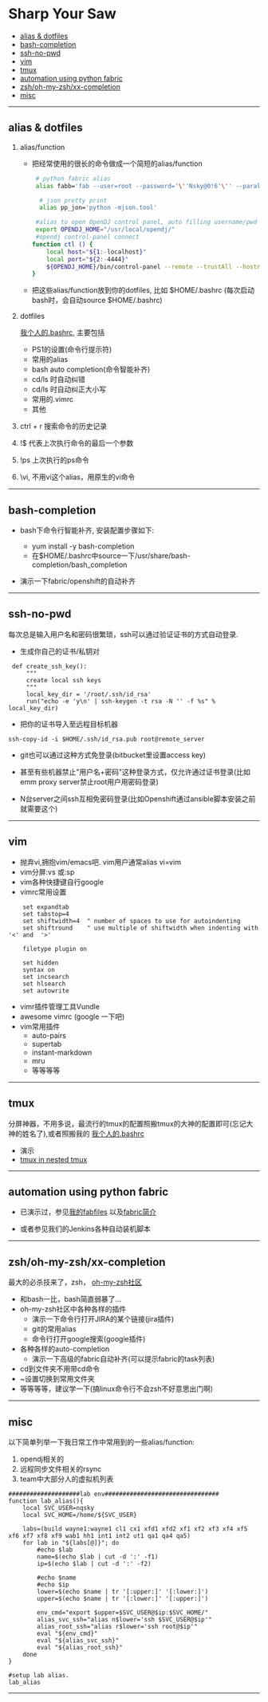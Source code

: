 # Sharp Your Saw

- [alias & dotfiles](#dotfiles)
- [bash-completion](#bash-completion)
- [ssh-no-pwd](#ssh-no-pwd)
- [vim](#vim)
- [tmux](#tmux)
- [automation using python fabric](#fabric)
- [zsh/oh-my-zsh/xx-completion](#zsh)
- [misc](#misc)

---

## <a name="dotfiles"></a> alias & dotfiles

1. alias/function

    - 把经常使用的很长的命令做成一个简短的alias/function

      ```bash
       # python fabric alias 
       alias fabb='fab --user=root --password='\''Nsky@0!6'\'' --parallel --pool-size=8 -H'
      ```

      ```bash
        # json pretty print
        alias pp_jon='python -mjson.tool'
      ```

      ```bash
       #alias to open OpenDJ control panel, auto filling username/pwd
       export OPENDJ_HOME="/usr/local/opendj/"
       #opendj control-panel connect 
      function ctl () {
          local host="${1:-localhost}"
          local port="${2:-4444}"
          ${OPENDJ_HOME}/bin/control-panel --remote --trustAll --hostname "${host}" --bindDN  'cn=Directory Manager' --bindPassword 'Nsky@0!6' --port "${port}" & 
      }
      ```

    - 把这些alias/function放到你的dotfiles, 比如 $HOME/.bashrc (每次启动bash时，会自动source $HOME/.bashrc)


2. dotfiles

    [我个人的.bashrc](https://github.com/westwin/dotfiles), 主要包括

    - PS1的设置(命令行提示符)
    - 常用的alias
    - bash auto completion(命令智能补齐)
    - cd/ls 时自动纠错
    - cd/ls 时自动纠正大小写
    - 常用的.vimrc
    - 其他

3. ctrl + r 搜索命令的历史记录

4. !$ 代表上次执行命令的最后一个参数

5. !ps 上次执行的ps命令

6. \vi, 不用vi这个alias，用原生的vi命令

---


## <a name="bash-completion"></a> bash-completion

- bash下命令行智能补齐, 安装配置步骤如下:
    - yum install -y bash-completion
    - 在$HOME/.bashrc中source一下/usr/share/bash-completion/bash_completion

- 演示一下fabric/openshift的自动补齐

---

## <a name="ssh-no-pwd"></a> ssh-no-pwd
每次总是输入用户名和密码很繁琐，ssh可以通过验证证书的方式自动登录.

- 生成你自己的证书/私钥对
```
 def create_ssh_key():
     """
     create local ssh keys
     """
     local_key_dir = '/root/.ssh/id_rsa'
     run("echo -e 'y\n' | ssh-keygen -t rsa -N '' -f %s" % local_key_dir)
```

- 把你的证书导入至远程目标机器
```
ssh-copy-id -i $HOME/.ssh/id_rsa.pub root@remote_server
```

- git也可以通过这种方式免登录(bitbucket里设置access key)

- 甚至有些机器禁止"用户名+密码"这种登录方式，仅允许通过证书登录(比如emm proxy server禁止root用户用密码登录)

- N台server之间ssh互相免密码登录(比如Openshift通过ansible脚本安装之前就需要这个)

---

## <a name="vim"></a> vim
- 抛弃vi,拥抱vim/emacs吧. vim用户通常alias vi=vim
- vim分屏:vs 或:sp
- vim各种快捷键自行google
- vimrc常用设置
```
    set expandtab
    set tabstop=4
    set shiftwidth=4  " number of spaces to use for autoindenting
    set shiftround    " use multiple of shiftwidth when indenting with '<' and  '>'

    filetype plugin on

    set hidden
    syntax on
    set incsearch
    set hlsearch
    set autowrite
```
- vimr插件管理工具Vundle
- awesome vimrc (google 一下吧)
- vim常用插件
    - auto-pairs
    - supertab
    - instant-markdown
    - mru
    - 等等等等

---

## <a name="tmux"></a> tmux
 分屏神器，不用多说，最流行的tmux的配置照搬tmux的大神的配置即可(忘记大神的姓名了),或者照搬我的 [我个人的.bashrc](https://github.com/westwin/dotfiles)

- 演示
- [tmux in nested tmux](https://github.com/westwin/seminar/blob/master/linux/tips/tmux_in_nested_tmux.md)

---

## <a name="fabric"></a> automation using python fabric

- 已演示过，参见[我的fabfiles](https://github.com/westwin/fabfiles) 以及[fabric简介](https://github.com/westwin/seminar/blob/master/python-fabric/101.md)

- 或者参见我们的Jenkins各种自动装机脚本

---

## <a name="zsh"></a> zsh/oh-my-zsh/xx-completion
最大的必杀技来了，zsh， [oh-my-zsh社区](http://ohmyz.sh/)

- 和bash一比，bash简直弱暴了...
- oh-my-zsh社区中各种各样的插件
    - 演示一下命令行打开JIRA的某个链接(jira插件)
    - git的常用alias
    - 命令行打开google搜索(google插件)
- 各种各样的auto-completion
    - 演示一下高级的fabric自动补齐(可以提示fabric的task列表)
- cd到文件夹不用带cd命令
- ~设置切换到常用文件夹
- 等等等等，建议学一下(搞linux命令行不会zsh不好意思出门啊)

---

## <a name="misc"></a> misc
以下简单列举一下我日常工作中常用到的一些alias/function:

1. opendj相关的
2. 远程同步文件相关的rsync
3. team中大部分人的虚拟机列表

```
####################lab env################################
function lab_alias(){
    local SVC_USER=nqsky
    local SVC_HOME=/home/${SVC_USER}

    labs=(build wayne1:wayne1 cl1 cx1 xfd1 xfd2 xf1 xf2 xf3 xf4 xf5 xf6 xf7 xf8 xf9 wab1 hh1 int1 int2 ut1 qa1 qa4 qa5)
    for lab in "${labs[@]}"; do
        #echo $lab
        name=$(echo $lab | cut -d ':' -f1)
        ip=$(echo $lab | cut -d ':' -f2)

        #echo $name
        #echo $ip
        lower=$(echo $name | tr '[:upper:]' '[:lower:]')
        upper=$(echo $name | tr '[:lower:]' '[:upper:]')

        env_cmd="export $upper=$SVC_USER@$ip:$SVC_HOME/" 
        alias_svc_ssh="alias n$lower='ssh $SVC_USER@$ip'"
        alias_root_ssh="alias r$lower='ssh root@$ip'"
        eval "${env_cmd}"
        eval "${alias_svc_ssh}"
        eval "${alias_root_ssh}"
    done
}

#setup lab alias.
lab_alias

```


---

